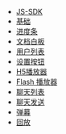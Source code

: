 - [JS-SDK](README)
- [<i class="ivu-icon ivu-icon-cube"></i>基础](base)
- [<i class="ivu-icon ivu-icon-load-b"></i>进度条](loading)
- [<i class="ivu-icon ivu-icon-document-text"></i>文档白板](whiteboard)
- [<i class="ivu-icon ivu-icon-ios-list"></i>用户列表](user-list)
- [<i class="ivu-icon ivu-icon-gear-b"></i>设置按钮](setting-buttons)
- [<i class="ivu-icon ivu-icon-ios-play"></i>H5播放器](html-player)
- [<i class="ivu-icon ivu-icon-ios-film"></i>Flash 播放器](flash-player)
- [<i class="ivu-icon ivu-icon-android-chat"></i>聊天列表](message-list)
- [<i class="ivu-icon ivu-icon-ios-paperplane"></i>聊天发送](message-sender)
- [<i class="ivu-icon ivu-icon-chatbox"></i>弹幕](barrage)
- [<i class="ivu-icon ivu-icon-reply"></i>回放](playback)
<!-- - [<i class="ivu-icon ivu-icon-podium"></i>本地媒体播放器](media-player) -->
<!-- - [<i class="ivu-icon ivu-icon-ios-help"></i>用户帮助](user-help) -->
<!-- - [<i class="ivu-icon ivu-icon-arrow-swap"></i>第三方推流](third-push) -->

